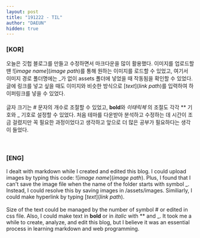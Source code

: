 ```yaml
---
layout: post
title: "191222 - TIL"
author: "DAEUN"
hidden: true
---
```


### [KOR]
오늘은 깃헙 블로그를 만들고 수정하면서 마크다운을 많이 활용했다. 이미지를 업로드할 땐 ![_image name_]\(_image path_)를 통해 원하는 이미지를 로드할 수 있었고, 여기서 이미지 경로 폴더명에는 \_가 없이 assets 폴더에 넣었을 때 작동됨을 확인할 수 있었다. 글에 링크를 넣고 싶을 때도 이미지와 비슷한 방식으로 [_text_]\(_link path_)를 입력하여 하이퍼링크를 넣을 수 있었다.
<br><br>
글자 크기는 \# 문자의 개수로 조절할 수 있었고, **bold**와 _이태릭체_ 의 조절도 각각 \*\* 기호와 \_ 기호로 설정할 수 있었다. 처음 테마를 다운받아 분석하고 수정하는 데 시간이 조금 걸렸지만 꼭 필요한 과정이었다고 생각하고 앞으로 더 많은 공부가 필요하다는 생각이 들었다.
<br><br><br>
### [ENG]
I dealt with markdown while I created and edited this blog. I could upload images by typing this code: ![_image name_]\(_image path_). Plus, I found that I can't save the image file when the name of the folder starts with symbol \_. Instead, I could resolve this by saving images in /assets/images. Similiarly, I could make hyperlink by typing [_text_]\(_link path_).
<br><br>
Size of the text could be managed by the number of symbol \# or edited in css file. Also, I could make text in **bold** or in _italic_ with \*\* and \_. It took me a while to create, analyze, and edit this blog, but I believe it was an essential process in learning markdown and web programming.